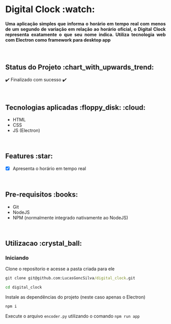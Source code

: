 <h1>Digital Clock :watch: </h1>

<h4 align='justify'>Uma aplicação simples que informa o horário em tempo real com menos de um segundo de variação em relação ao horário oficial, o Digital Clock representa exatamente o que seu nome indica. Utiliza tecnologia web com Electron como framework para desktop app</h4>

<br>

<h2>Status do Projeto :chart_with_upwards_trend: </h2>

:heavy_check_mark: Finalizado com sucesso :heavy_check_mark:

<!-- :construction: Em andamento :construction: -->

<!-- :link: Confira [aqui](website). :link: -->

<br>

<h2>Tecnologias aplicadas :floppy_disk: :cloud: </h2>

<ul>
<li>HTML</li>
<li>CSS</li>
<li>JS (Electron)</li>
</ul>

<br>

<h2>Features :star: </h2>

- [x] Apresenta o horário em tempo real

<br>

<h2>Pre-requisitos :books: </h2>

<!-- Nenhuma ferramenta de pre-requisito necessaria. -->

<ul>
<li>Git</li>
<li>NodeJS</li>
<li>NPM (normalmente integrado nativamente ao NodeJS)</li>
</ul>

<br>

<h2>Utilizacao :crystal_ball: </h2>

<h3>Iniciando</h3>

Clone o repositorio e acesse a pasta criada para ele
```cmd
git clone git@github.com:LucasGoncSilva/digital_clock.git

cd digital_clock
```

Instale as dependências do projeto (neste caso apenas o Electron)
```cmd
npm i
```

Execute o arquivo `encoder.py` utilizando o comando `npm run app`
